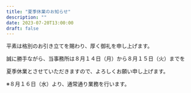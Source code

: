 ```yaml
---
title: "夏季休業のお知らせ"
description: ""
date: 2023-07-20T13:00:00
draft: false
---
```


平素は格別のお引き立てを賜わり、厚く御礼を申し上げます。

誠に勝手ながら、当事務所は８月１４日（月）から８月１５日（火）までを

夏季休業とさせていただきますので、よろしくお願い申し上げます。

※８月１６日（水）より、通常通り業務を行います。